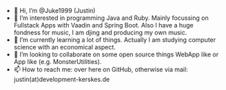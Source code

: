 - 👋 Hi, I’m @Juke1999 (Justin)
- 👀 I’m interested in programming Java and Ruby. Mainly focussing on Fullstack Apps with Vaadin and Spring Boot. Also I have a huge fondness for music, I am djing and producing my own music.
- 🌱 I’m currently learning a lot of things. Actually I am studying computer science with an economical aspect.
- 💞️ I’m looking to collaborate on some open source things WebApp like or App like (e.g. MonsterUtilities).
- 📫 How to reach me: over here on GitHub, otherwise via mail: justin(at)development-kerskes.de

<!---
Juke1999/Juke1999 is a ✨ special ✨ repository because its `README.md` (this file) appears on your GitHub profile.
You can click the Preview link to take a look at your changes.
--->
